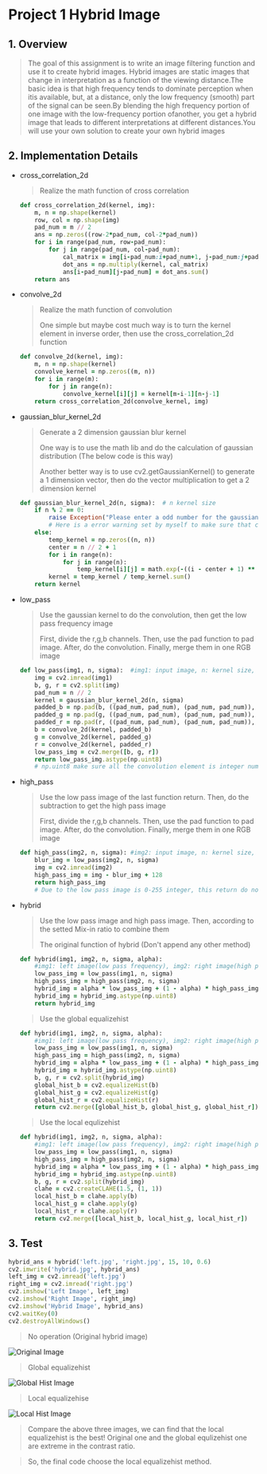 # Project 1 Hybrid Image
## 1. Overview
> The goal of this assignment is to write an image filtering function and use it to create hybrid images. Hybrid images are static images that change in interpretation as a function of the viewing distance.The basic idea is that high frequency tends to dominate perception when itis available, but, at a distance, only the low frequency (smooth) part of the signal can be seen.By blending the high frequency portion of one image with the low-frequency portion ofanother, you get a hybrid image that leads to different interpretations at different distances.You will use your own solution to create your own hybrid images

## 2. Implementation Details
- cross_correlation_2d

  > Realize the math function of cross correlation
  ```ruby
  def cross_correlation_2d(kernel, img):
      m, n = np.shape(kernel)
      row, col = np.shape(img)
      pad_num = m // 2
      ans = np.zeros((row-2*pad_num, col-2*pad_num))
      for i in range(pad_num, row-pad_num):
          for j in range(pad_num, col-pad_num):
              cal_matrix = img[i-pad_num:i+pad_num+1, j-pad_num:j+pad_num+1]
              dot_ans = np.multiply(kernel, cal_matrix)
              ans[i-pad_num][j-pad_num] = dot_ans.sum()
      return ans
  ```

- convolve_2d

  > Realize the math function of convolution
  > 
  > One simple but maybe cost much way is to turn the kernel element in inverse order, then use the cross_correlation_2d function
  ```ruby
  def convolve_2d(kernel, img):
      m, n = np.shape(kernel)
      convolve_kernel = np.zeros((m, n))
      for i in range(m):
          for j in range(n):
              convolve_kernel[i][j] = kernel[m-i-1][n-j-1]
      return cross_correlation_2d(convolve_kernel, img)
  ```
  
- gaussian_blur_kernel_2d

  > Generate a 2 dimension gaussian blur kernel
  > 
  > One way is to use the math lib and do the calculation of gaussian distribution (The below code is this way)
  > 
  > Another better way is to use cv2.getGaussianKernel() to generate a 1 dimension vector, then do the vector multiplication to get a 2 dimension kernel
  ```ruby
  def gaussian_blur_kernel_2d(n, sigma):  # n kernel size
      if n % 2 == 0:
          raise Exception("Please enter a odd number for the gaussian filter!")  
          # Here is a error warning set by myself to make sure that can remind me of the kernel size is odd!
      else:
          temp_kernel = np.zeros((n, n))
          center = n // 2 + 1
          for i in range(n):
              for j in range(n):
                  temp_kernel[i][j] = math.exp(-((i - center + 1) ** 2 + (j - center + 1) ** 2) / (2 * sigma ** 2))
          kernel = temp_kernel / temp_kernel.sum()
      return kernel
  ```
  
- low_pass

  > Use the gaussian kernel to do the convolution, then get the low pass frequency image
  > 
  > First, divide the r,g,b channels. Then, use the pad function to pad image. After, do the convolution. Finally, merge them in one RGB image
  ```ruby
  def low_pass(img1, n, sigma):  #img1: input image, n: kernel size, sigma: gaussian kernel sigma
      img = cv2.imread(img1)
      b, g, r = cv2.split(img)
      pad_num = n // 2
      kernel = gaussian_blur_kernel_2d(n, sigma)
      padded_b = np.pad(b, ((pad_num, pad_num), (pad_num, pad_num)), 'constant')
      padded_g = np.pad(g, ((pad_num, pad_num), (pad_num, pad_num)), 'constant')
      padded_r = np.pad(r, ((pad_num, pad_num), (pad_num, pad_num)), 'constant')
      b = convolve_2d(kernel, padded_b)
      g = convolve_2d(kernel, padded_g)
      r = convolve_2d(kernel, padded_r)
      low_pass_img = cv2.merge([b, g, r])
      return low_pass_img.astype(np.uint8)
      # np.uint8 make sure all the convolution element is integer number!
  ```
  
- high_pass

  > Use the low pass image of the last function return. Then, do the subtraction to get the high pass image
  > 
  > First, divide the r,g,b channels. Then, use the pad function to pad image. After, do the convolution. Finally, merge them in one RGB image
  ```ruby
  def high_pass(img2, n, sigma): #img2: input image, n: kernel size, sigma: gaussian kernel sigma
      blur_img = low_pass(img2, n, sigma)
      img = cv2.imread(img2)
      high_pass_img = img - blur_img + 128
      return high_pass_img
      # Due to the low pass image is 0-255 integer, this return do not need the np.uint8!
  ```
  
- hybrid

  > Use the low pass image and high pass image. Then, according to the setted Mix-in ratio to combine them
  > 
  > The original function of hybrid (Don't append any other method)
  ```ruby
  def hybrid(img1, img2, n, sigma, alpha):
      #img1: left image(low pass frequency), img2: right image(high pass frequency), alpha: Mix-in ratio
      low_pass_img = low_pass(img1, n, sigma)
      high_pass_img = high_pass(img2, n, sigma)
      hybrid_img = alpha * low_pass_img + (1 - alpha) * high_pass_img
      hybrid_img = hybrid_img.astype(np.uint8)
      return hybrid_img
  ```
  > Use the global equalizehist
  ```ruby
  def hybrid(img1, img2, n, sigma, alpha):
      #img1: left image(low pass frequency), img2: right image(high pass frequency), alpha: Mix-in ratio
      low_pass_img = low_pass(img1, n, sigma)
      high_pass_img = high_pass(img2, n, sigma)
      hybrid_img = alpha * low_pass_img + (1 - alpha) * high_pass_img
      hybrid_img = hybrid_img.astype(np.uint8)
      b, g, r = cv2.split(hybrid_img)
      global_hist_b = cv2.equalizeHist(b)
      global_hist_g = cv2.equalizeHist(g)
      global_hist_r = cv2.equalizeHist(r)
      return cv2.merge([global_hist_b, global_hist_g, global_hist_r])
  ```
  > Use the local equlizehist
  ```ruby
  def hybrid(img1, img2, n, sigma, alpha):
      #img1: left image(low pass frequency), img2: right image(high pass frequency), alpha: Mix-in ratio
      low_pass_img = low_pass(img1, n, sigma)
      high_pass_img = high_pass(img2, n, sigma)
      hybrid_img = alpha * low_pass_img + (1 - alpha) * high_pass_img
      hybrid_img = hybrid_img.astype(np.uint8)
      b, g, r = cv2.split(hybrid_img)
      clahe = cv2.createCLAHE(1.5, (1, 1))
      local_hist_b = clahe.apply(b)
      local_hist_g = clahe.apply(g)
      local_hist_r = clahe.apply(r)
      return cv2.merge([local_hist_b, local_hist_g, local_hist_r])
  ```

## 3. Test
```ruby
hybrid_ans = hybrid('left.jpg', 'right.jpg', 15, 10, 0.6)
cv2.imwrite('hybrid.jpg', hybrid_ans)
left_img = cv2.imread('left.jpg')
right_img = cv2.imread('right.jpg')
cv2.imshow('Left Image', left_img)
cv2.imshow('Right Image', right_img)
cv2.imshow('Hybrid Image', hybrid_ans)
cv2.waitKey(0)
cv2.destroyAllWindows()
```
> No operation (Original hybrid image)
> 
![Original Image](https://user-images.githubusercontent.com/55045841/136725479-939c9c29-dbba-4895-8298-842f9b6cc5a8.png)

> Global equalizehist
> 
![Global Hist Image](https://user-images.githubusercontent.com/55045841/136725501-d3890d2a-73f5-4b64-8cc8-dceac3f2537b.png)

> Local equalizehise
> 
![Local Hist Image](https://user-images.githubusercontent.com/55045841/136725509-95ef21c8-389b-4dc1-95b9-bf42ecd0219a.png)

> Compare the above three images, we can find that the local equalizehist is the best! Original one and the global equlizehist one are extreme in the contrast ratio.

> So, the final code choose the local equalizehist method.
